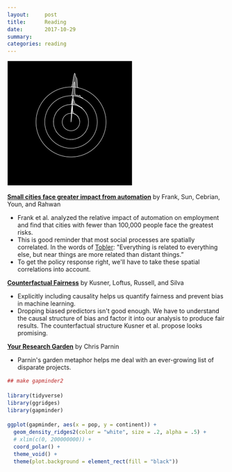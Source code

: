 ```yaml
---
layout:     post
title:      Reading
date:       2017-10-29
summary:    
categories: reading
---
```


![](/images/2017-10-29-gapminder2.svg)

**[Small cities face greater impact from automation](https://arxiv.org/pdf/1705.05875.pdf)** by Frank, Sun, Cebrian, Youn, and Rahwan

- Frank et al. analyzed the relative impact of automation on employment and find that cities with fewer than 100,000 people face the greatest risks.
- This is good reminder that most social processes are spatially correlated. In the words of [Tobler](http://gisgeography.com/tobler-first-law-of-geography/): "Everything is related to everything else, but near things are more related than distant things.” 
- To get the policy response right, we'll have to take these spatial correlations into account.

**[Counterfactual Fairness](https://arxiv.org/pdf/1703.06856.pdf)** by Kusner, Loftus, Russell, and Silva

- Explicitly including causality helps us quantify fairness and prevent bias in machine learning. 
- Dropping biased predictors isn't good enough. We have to understand the causal structure of bias and factor it into our analysis to produce fair results. The counterfactual structure Kusner et al. propose looks promising.


**[Your Research Garden](http://www.chrisparnin.me/docs/phd/Garden.html)** by Chris Parnin

- Parnin's garden metaphor helps me deal with an ever-growing list of disparate projects. 


```R
## make gapminder2

library(tidyverse)
library(ggridges)
library(gapminder)

ggplot(gapminder, aes(x = pop, y = continent)) +
  geom_density_ridges2(color = "white", size = .2, alpha = .5) +
  # xlim(c(0, 200000000)) +
  coord_polar() +
  theme_void() +
  theme(plot.background = element_rect(fill = "black"))

```